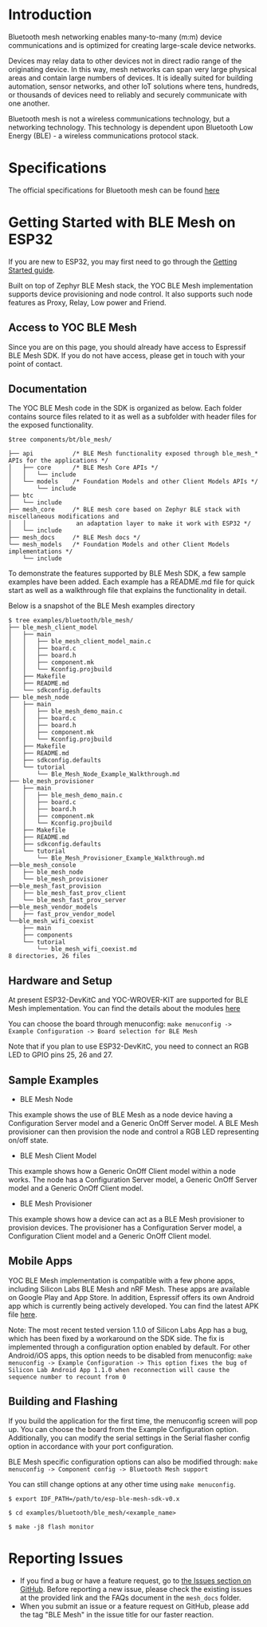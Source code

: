 # Introduction

Bluetooth mesh networking enables many-to-many (m:m) device communications and is optimized for creating large-scale device networks.

Devices may relay data to other devices not in direct radio range of the originating device. In this way, mesh networks can span very large physical areas and contain large numbers of devices. It is ideally suited for building automation, sensor networks, and other IoT solutions where tens, hundreds, or thousands of devices need to reliably and securely communicate with one another.

Bluetooth mesh is not a wireless communications technology, but a networking technology. This technology is dependent upon Bluetooth Low Energy (BLE) - a wireless communications protocol stack.


# Specifications

The official specifications for Bluetooth mesh can be found [here](https://www.bluetooth.com/specifications/mesh-specifications)


# Getting Started with BLE Mesh on ESP32

If you are new to ESP32, you may first need to go through the [Getting Started guide](https://docs.espressif.com/projects/esp-idf/en/latest/get-started/index.html).

Built on top of Zephyr BLE Mesh stack, the YOC BLE Mesh implementation supports device provisioning and node control. It also supports such node features as Proxy, Relay, Low power and Friend.


## Access to YOC BLE Mesh
Since you are on this page, you should already have access to Espressif BLE Mesh SDK. If you do not have access, please get in touch with your point of contact.

## Documentation

The YOC BLE Mesh code in the SDK is organized as below. Each folder contains source files related to it as well as a subfolder with header files for the exposed functionality.

```
$tree components/bt/ble_mesh/

├── api           /* BLE Mesh functionality exposed through ble_mesh_* APIs for the applications */
│   ├── core      /* BLE Mesh Core APIs */
│   │   └── include
│   └── models    /* Foundation Models and other Client Models APIs */
│       └── include
├── btc
│   └── include
├── mesh_core     /* BLE mesh core based on Zephyr BLE stack with miscellaneous modifications and
│   │              an adaptation layer to make it work with ESP32 */
│   └── include
├── mesh_docs     /* BLE Mesh docs */
└── mesh_models   /* Foundation Models and other Client Models implementations */
    └── include
```

To demonstrate the features supported by BLE Mesh SDK, a few sample examples have been added. Each example has a README.md file for quick start as well as a walkthrough file that explains the functionality in detail.

Below is a snapshot of the BLE Mesh examples directory

```
$ tree examples/bluetooth/ble_mesh/
├── ble_mesh_client_model
│   ├── main
│   │   ├── ble_mesh_client_model_main.c
│   │   ├── board.c
│   │   ├── board.h
│   │   ├── component.mk
│   │   └── Kconfig.projbuild
│   ├── Makefile
│   ├── README.md
│   └── sdkconfig.defaults
├── ble_mesh_node
│   ├── main
│   │   ├── ble_mesh_demo_main.c
│   │   ├── board.c
│   │   ├── board.h
│   │   ├── component.mk
│   │   └── Kconfig.projbuild
│   ├── Makefile
│   ├── README.md
│   ├── sdkconfig.defaults
│   └── tutorial
│       └── Ble_Mesh_Node_Example_Walkthrough.md
├── ble_mesh_provisioner
│   ├── main
│   │   ├── ble_mesh_demo_main.c
│   │   ├── board.c
│   │   ├── board.h
│   │   ├── component.mk
│   │   └── Kconfig.projbuild
│   ├── Makefile
│   ├── README.md
│   ├── sdkconfig.defaults
│   └── tutorial
│       └── Ble_Mesh_Provisioner_Example_Walkthrough.md
├──ble_mesh_console
│   ├── ble_mesh_node
│   └── ble_mesh_provisioner
├──ble_mesh_fast_provision
│   ├── ble_mesh_fast_prov_client
│   └── ble_mesh_fast_prov_server
├──ble_mesh_vendor_models
│   ├── fast_prov_vendor_model
└──ble_mesh_wifi_coexist
    ├── main
    ├── components
    └── tutorial
        └── ble_mesh_wifi_coexist.md
8 directories, 26 files
```


## Hardware and Setup

At present ESP32-DevKitC and YOC-WROVER-KIT are supported for BLE Mesh implementation. You can find the details about the modules [here](https://docs.espressif.com/projects/esp-idf/en/latest/hw-reference/modules-and-boards.html)

You can choose the board through menuconfig: `make menuconfig -> Example Configuration -> Board selection for BLE Mesh`

Note that if you plan to use ESP32-DevKitC, you need to connect an RGB LED to GPIO pins 25, 26 and 27.


## Sample Examples

* BLE Mesh Node

This example shows the use of BLE Mesh as a node device having a Configuration Server model and a Generic OnOff Server model. A BLE Mesh provisioner can then provision the node and control a RGB LED representing on/off state.

* BLE Mesh Client Model

This example shows how a Generic OnOff Client model within a node works. The node has a Configuration Server model, a Generic OnOff Server model and a Generic OnOff Client model.

* BLE Mesh Provisioner

This example shows how a device can act as a BLE Mesh provisioner to provision devices. The provisioner has a Configuration Server model, a Configuration Client model and a Generic OnOff Client model.


## Mobile Apps

YOC BLE Mesh implementation is compatible with a few phone apps, including Silicon Labs BLE Mesh and nRF Mesh. These apps are available on Google Play and App Store. In addition, Espressif offers its own Android app which is currently being actively developed. You can find the latest APK file [here](http://download.espressif.com/BLE_MESH/BLE_Mesh_Tools/BLE_Mesh_App/EspBleMesh-0.9.4.apk).

Note: The most recent tested version 1.1.0 of Silicon Labs App has a bug, which has been fixed by a workaround on the SDK side. The fix is implemented through a configuration option enabled by default. For other Android/iOS apps, this option needs to be disabled from menuconfig:
`make menuconfig -> Example Configuration -> This option fixes the bug of Silicon Lab Android App 1.1.0 when reconnection will cause the sequence number to recount from 0`

## Building and Flashing

If you build the application for the first time, the menuconfig screen will pop up. You can choose the board from the Example Configuration option. Additionally, you can modify the serial settings in the Serial flasher config option in accordance with your port configuration.

BLE Mesh specific configuration options can also be modified through: `make menuconfig -> Component config -> Bluetooth Mesh support`

You can still change options at any other time using `make menuconfig`.

```
$ export IDF_PATH=/path/to/esp-ble-mesh-sdk-v0.x

$ cd examples/bluetooth/ble_mesh/<example_name>

$ make -j8 flash monitor
```


# Reporting Issues

* If you find a bug or have a feature request, go to [the Issues section on GitHub](https://github.com/espressif/esp-idf/issues). Before reporting a new issue, please check the existing issues at the provided link and the FAQs document in the `mesh_docs` folder.
* When you submit an issue or a feature request on GitHub, please add the tag "BLE Mesh" in the issue title for our faster reaction.
